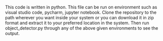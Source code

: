 This code is written in python. This file can be run on environment such as visual studio code, pycharm, jupyter notebook.
Clone the repository to the path wherever you want inside your system or you can download it in zip format and extract it to your preferred location in the system.
Then run object_detector.py through any of the above given environments to see the output.
